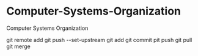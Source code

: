 # Computer-Systems-Organization
Computer Systems Organization 

git remote add
git push --set-upstream
git add
git commit
pit push
git pull
git merge
